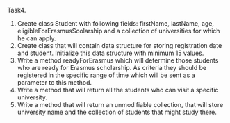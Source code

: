 Task4.

1. Create class Student with following fields: firstName, lastName, age,
   eligibleForErasmusScolarship and a collection of universities for which he can
   apply.
2. Create class that will contain data structure for storing registration date and
   student. Initialize this data structure with minimum 15 values.
3. Write a method readyForErasmus which will determine those students who are
   ready for Erasmus scholarship. As criteria they should be registered in the specific
   range of time which will be sent as a parameter to this method.
4. Write a method that will return all the students who can visit a specific university.
5. Write a method that will return an unmodifiable collection, that will store university
   name and the collection of students that might study there.